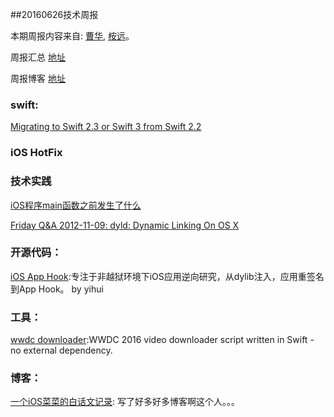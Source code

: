 
##20160626技术周报

本期周报内容来自: [曹华](https://github.com/GlareCH), [桉远](https://github.com/AnYuan)。

周报汇总 [地址](https://github.com/BaiduHiDeviOS/iOS-Tech-Weekly)

周报博客 [地址](http://baiduhidevios.github.io/)

### swift:

[Migrating to Swift 2.3 or Swift 3 from Swift 2.2](https://swift.org/migration-guide/)

### iOS HotFix


### 技术实践

[iOS程序main函数之前发生了什么](http://blog.sunnyxx.com/2014/08/30/objc-pre-main/)

[Friday Q&A 2012-11-09: dyld: Dynamic Linking On OS X](https://www.mikeash.com/pyblog/friday-qa-2012-11-09-dyld-dynamic-linking-on-os-x.html)



### 开源代码：

[iOS App Hook](https://github.com/Urinx/iOSAppHook):专注于非越狱环境下iOS应用逆向研究，从dylib注入，应用重签名到App Hook。 by yihui

### 工具：

[wwdc downloader](https://github.com/ohoachuck/wwdc-downloader):WWDC 2016 video downloader script written in Swift - no external dependency.


### 博客： 

[一个iOS菜菜的白话文记录](http://xiongzenghuidegithub.github.io/): 写了好多好多博客啊这个人。。。
